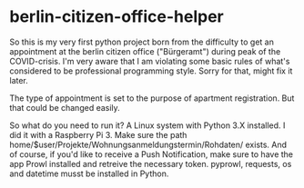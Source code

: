 # berlin-citizen-office-helper

So this is my very first python project born from the difficulty to get an appointment at the berlin citizen office ("Bürgeramt") during peak of the COVID-crisis.
I'm very aware that I am violating some basic rules of what's considered to be professional programming style. Sorry for that, might fix it later.

The type of appointment is set to the purpose of apartment registration. But that could be changed easily.

So what do you need to run it?
A Linux system with Python 3.X installed. I did it with a Raspberry Pi 3.
Make sure the path home/$user/Projekte/Wohnungsanmeldungstermin/Rohdaten/ exists.
And of course, if you'd like to receive a Push Notification, make sure to have the app Prowl installed and retreive the necessary token.
pyprowl, requests, os and datetime musst be installed in Python.

